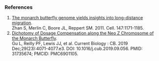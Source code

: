 ### References

1.  [The monarch butterfly genome yields insights into long-distance
    migration](http://europepmc.org/abstract/MED/22118469).\
    Zhan S, Merlin C, Boore JL, Reppert SM. 2011. Cell. 147:1171-1185.
2.  [Dichotomy of Dosage Compensation along the Neo Z Chromosome of the Monarch Butterfly](https://europepmc.org/article/MED/31735674). \
    Gu L, Reilly PF, Lewis JJ, et al.  Current Biology : CB. 2019 Dec;29(23):4071-4077.e3. DOI: 10.1016/j.cub.2019.09.056. PMID: 31735674; PMCID: PMC6901105.
